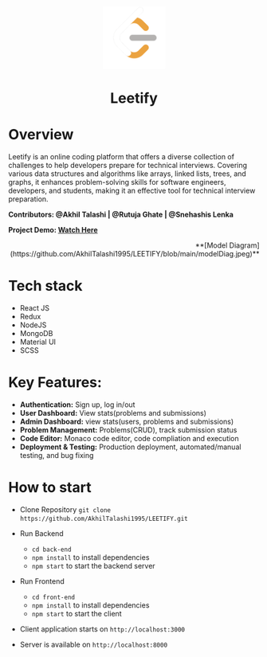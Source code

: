  <div align="center">
    <img src="/front-end/public/logo-main.png" alt="Vets Who Code" width="125px" />
 </div>
 
 <H1 align="center">Leetify</H1>

# Overview
Leetify is an online coding platform that offers a diverse collection of challenges to help developers prepare for technical interviews. Covering various data structures and algorithms like arrays, linked lists, trees, and graphs, it enhances problem-solving skills for software engineers, developers, and students, making it an effective tool for technical interview preparation.

**Contributors: @Akhil Talashi | @Rutuja Ghate | @Snehashis Lenka**

**Project Demo: [Watch Here](https://www.youtube.com/watch?v=2YP86XvqiwE&t=8s)**

<p align="right">**[Model Diagram](https://github.com/AkhilTalashi1995/LEETIFY/blob/main/modelDiag.jpeg)**</p>

# Tech stack

 - React JS
 - Redux
 - NodeJS
 - MongoDB
 - Material UI
 - SCSS

# Key Features:

- **Authentication:** Sign up, log in/out
- **User Dashboard:** View stats(problems and submissions)
- **Admin Dashboard:** view stats(users, problems and submissions)
- **Problem Management:** Problems(CRUD), track submission status
- **Code Editor:** Monaco code editor, code compliation and execution
- **Deployment & Testing:** Production deployment, automated/manual testing, and bug fixing

# How to start

- Clone Repository ```git clone https://github.com/AkhilTalashi1995/LEETIFY.git```
  
- Run Backend
  - ```cd back-end``` 
  - ```npm install``` to install dependencies
  - ```npm start``` to start the backend server

- Run Frontend
  - ```cd front-end``` 
  - ```npm install``` to install dependencies
  - ```npm start``` to start the client

- Client application starts on ```http://localhost:3000```

- Server is available on ```http://localhost:8000```









